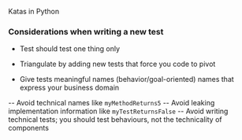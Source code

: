 Katas in Python

### Considerations when writing a new test

* Test should test one thing only

* Triangulate by adding new tests that force you code to pivot

* Give tests meaningful names (behavior/goal-oriented) names that express your business domain

-- Avoid technical names like `myMethodReturns5`
-- Avoid leaking implementation information like `myTestReturnsFalse`
-- Avoid writing technical tests; you should test behaviours, not the technicality of components